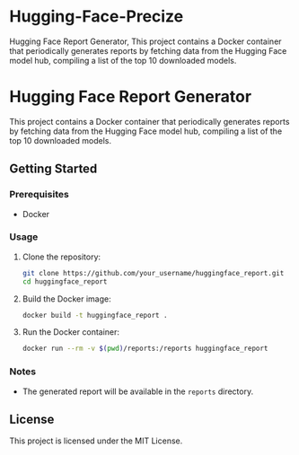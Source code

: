 # Hugging-Face-Precize
Hugging Face Report Generator, This project contains a Docker container that periodically generates reports by fetching data from the Hugging Face model hub, compiling a list of the top 10 downloaded models.
# Hugging Face Report Generator

This project contains a Docker container that periodically generates reports by fetching data from the Hugging Face model hub, compiling a list of the top 10 downloaded models.

## Getting Started

### Prerequisites

- Docker

### Usage

1. Clone the repository:
    ```sh
    git clone https://github.com/your_username/huggingface_report.git
    cd huggingface_report
    ```

2. Build the Docker image:
    ```sh
    docker build -t huggingface_report .
    ```

3. Run the Docker container:
    ```sh
    docker run --rm -v $(pwd)/reports:/reports huggingface_report
    ```

### Notes

- The generated report will be available in the `reports` directory.

## License

This project is licensed under the MIT License.
